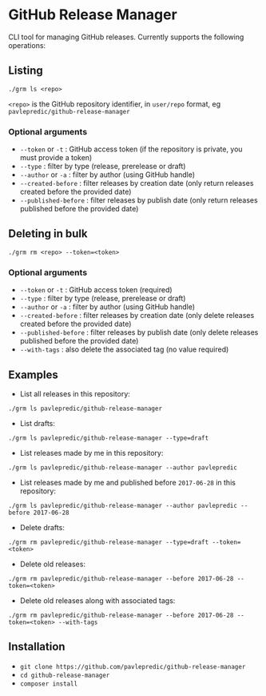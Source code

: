 # GitHub Release Manager

CLI tool for managing GitHub releases. Currently supports the following operations:

## Listing

`./grm ls <repo>`

`<repo>` is the GitHub repository identifier, in `user/repo` format, eg `pavlepredic/github-release-manager`

### Optional arguments

- `--token` or `-t` : GitHub access token (if the repository is private, you must provide a token)
- `--type` : filter by type (release, prerelease or draft)
- `--author` or `-a` : filter by author (using GitHub handle)
- `--created-before` : filter releases by creation date (only return releases created before the provided date)
- `--published-before` : filter releases by publish date (only return releases published before the provided date)

## Deleting in bulk

`./grm rm <repo> --token=<token>`

### Optional arguments

- `--token` or `-t` : GitHub access token (required)
- `--type` : filter by type (release, prerelease or draft)
- `--author` or `-a` : filter by author (using GitHub handle)
- `--created-before` : filter releases by creation date (only delete releases created before the provided date)
- `--published-before` : filter releases by publish date (only delete releases published before the provided date)
- `--with-tags` : also delete the associated tag (no value required)

## Examples

- List all releases in this repository:

`./grm ls pavlepredic/github-release-manager`

- List drafts:

`./grm ls pavlepredic/github-release-manager --type=draft`

- List releases made by me in this repository:

`./grm ls pavlepredic/github-release-manager --author pavlepredic`

- List releases made by me and published before `2017-06-28` in this repository:

`./grm ls pavlepredic/github-release-manager --author pavlepredic --before 2017-06-28`

- Delete drafts:

`./grm rm pavlepredic/github-release-manager --type=draft --token=<token>`

- Delete old releases:

`./grm rm pavlepredic/github-release-manager --before 2017-06-28 --token=<token>`

- Delete old releases along with associated tags:

`./grm rm pavlepredic/github-release-manager --before 2017-06-28 --token=<token> --with-tags`

## Installation

- `git clone https://github.com/pavlepredic/github-release-manager`
- `cd github-release-manager`
- `composer install`
